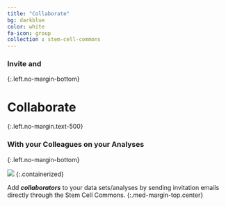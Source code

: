 ```yaml
---
title: "Collaborate"
bg: darkblue
color: white
fa-icon: group
collection : stem-cell-commons
---
```


### Invite and
{:.left.no-margin-bottom}

# Collaborate
{:.left.no-margin.text-500}

### With your Colleagues on your Analyses
{:.left.no-margin-bottom}

<img src="{{ 'img/screen-collaborate.png' | relative_url }}" />
{:.containerized}

Add **_collaborators_** to your data sets/analyses by sending invitation emails directly through the Stem Cell Commons.
{:.med-margin-top.center}